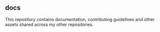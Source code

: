 ## docs

This repository contains documentation, contributing guidelines and other assets shared across my other repositories.
